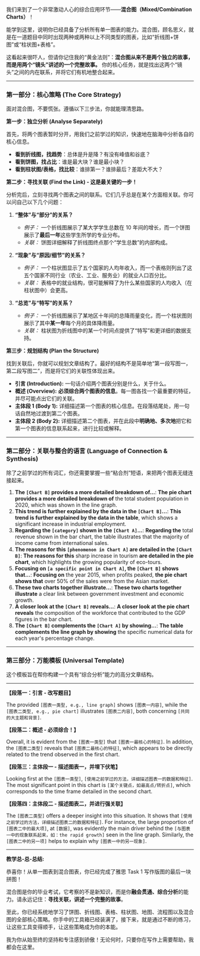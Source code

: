 我们来到了一个非常激动人心的综合应用环节——**混合图（Mixed/Combination Charts）**！

能学到这里，说明你已经具备了分析所有单一图表的能力。混合图，顾名思义，就是在一道题目中同时出现两种或两种以上不同类型的图表，比如“折线图+饼图”或“柱状图+表格”。

这看起来很吓人，但请你记住我的“黄金法则”：**混合图从来不是两个独立的故事，而是用两个“镜头”讲述的一个完整故事。** 你的核心任务，就是找出这两个“镜头”之间的内在联系，并将它们有机地整合起来。

---

### **第一部分：核心策略 (The Core Strategy)**

面对混合图，不要慌张。遵循以下三步法，你就能理清思路。

**第一步：独立分析 (Analyse Separately)**

首先，将两个图表暂时分开，用我们之前学过的知识，快速地在脑海中分析各自的核心信息。

- **看到折线图，找趋势**：总体是升是降？有没有峰值和谷底？
- **看到饼图，找占比**：谁是最大块？谁是最小块？
- **看到柱状图/表格，找比较**：谁排第一？谁排最后？差距大不大？

**第二步：寻找关联 (Find the Link) - 这是最关键的一步！**

分析完后，立刻寻找两个图表之间的联系。它们几乎总是在某个方面相关联。你可以问自己以下几个问题：

1.  **“整体”与“部分”的关系？**

    - _例子：_ 一个折线图展示了某大学学生总数在 10 年间的增长，而一个饼图展示了**最后一年**这些学生所学的专业分布。
    - _关联：_ 饼图详细解释了折线图终点那个“学生总数”的内部构成。

2.  **“现象”与“原因/细节”的关系？**

    - _例子：_ 一个柱状图显示了五个国家的人均年收入，而一个表格则列出了这五个国家不同行业（农业、工业、服务业）的就业人口百分比。
    - _关联：_ 表格中的就业结构，很可能解释了为什么某些国家的人均收入（在柱状图中）会更高。

3.  **“总览”与“特写”的关系？**
    - _例子：_ 一个折线图展示了某地区十年间的总降雨量变化，而一个柱状图则展示了其中**某一年**每个月的具体降雨量。
    - _关联：_ 柱状图为折线图中的某一个时间点提供了“特写”和更详细的数据支持。

**第三步：规划结构 (Plan the Structure)**

找到关联后，你就可以规划文章结构了。最好的结构不是简单地“第一段写图一，第二段写图二”，而是将它们的关联性体现出来。

- **引言 (Introduction):** 一句话介绍两个图表分别是什么，关于什么。
- **概述 (Overview):** **必须综合两个图表的信息**。每一图各找一个最重要的特征，并尽可能点出它们的关联。
- **主体段 1 (Body 1):** 详细描述第一个图表的核心信息。在段落结尾处，用一句话自然地过渡到第二个图表。
- **主体段 2 (Body 2):** 详细描述第二个图表，并在此段中**明确地、多次地**把它和第一个图表的信息联系起来，进行比较或解释。

---

### **第二部分：关联与整合的语言 (Language of Connection & Synthesis)**

除了之前学过的所有词汇，你还需要掌握一些“粘合剂”短语，来把两个图表无缝连接起来。

1.  **The `[Chart B]` provides a more detailed breakdown of...**: **The pie chart provides a more detailed breakdown of** the total student population in 2020, which was shown in the line graph.
2.  **This trend is further explained by the data in the `[Chart B]`...**: **This trend is further explained by the data in the table**, which shows a significant increase in industrial employment.
3.  **Regarding the `[category]` shown in the `[Chart A]`...**: **Regarding the** total revenue shown in the bar chart, the table illustrates that the majority of income came from international sales.
4.  **The reasons for this `[phenomenon in Chart A]` are detailed in the `[Chart B]`**: **The reasons for this** sharp increase in tourism **are detailed in the pie chart**, which highlights the growing popularity of eco-tours.
5.  **Focusing on `[a specific point in Chart A]`, the `[Chart B]` shows that...**: **Focusing on** the year 2015, when profits peaked, **the pie chart shows that** over 50% of the sales were from the Asian market.
6.  **These two charts together illustrate...**: **These two charts together illustrate** a clear link between government investment and economic growth.
7.  **A closer look at the `[Chart B]` reveals...**: **A closer look at the pie chart reveals** the composition of the workforce that contributed to the GDP figures in the bar chart.
8.  **The `[Chart B]` complements the `[Chart A]` by showing...**: **The table complements the line graph by showing** the specific numerical data for each year's percentage change.

---

### **第三部分：万能模板 (Universal Template)**

这个模板旨在帮你构建一个具有“综合分析”能力的高分文章结构。

---

**【段落一：引言 - 改写题目】**

The provided `[图表一类型, e.g., line graph]` shows `[图表一内容]`, while the `[图表二类型, e.g., pie chart]` illustrates `[图表二内容]`, both concerning `[共同的大主题和背景]`.

**【段落二：概述 - 必须综合！】**

Overall, it is evident from the `[图表一类型]` that `[图表一最核心的特征]`. In addition, the `[图表二类型]` reveals that `[图表二最核心的特征]`, which appears to be directly related to the trend observed in the first chart.

**【段落三：主体段一 - 描述图表一，并埋下伏笔】**

Looking first at the `[图表一类型]`, `[使用之前学过的方法，详细描述图表一的数据和特征]`. The most significant point in this chart is `[某个关键点，如最高点/转折点]`, which corresponds to the time frame detailed in the second chart.

**【段落四：主体段二 - 描述图表二，并进行强关联】**

The `[图表二类型]` offers a deeper insight into this situation. It shows that `[使用之前学过的方法，详细描述图表二的数据和特征]`. For instance, the large proportion of `[图表二中的最大项]`, at `[数据]`, was evidently the main driver behind the `[与图表一中的现象联系起来，如：the rapid growth]` seen in the line graph. Similarly, the `[图表二中的另一项]` helps to explain why `[图表一中的另一现象]`.

---

**教学总-总-总结:**

恭喜你！从单一图表到混合图表，你已经完成了雅思 Task 1 写作版图的最后一块拼图！

混合图是你的毕业考试，它考察的不是新知识，而是你**融会贯通、综合分析**的能力。请永远记住：**寻找关联，讲述一个完整的故事**。

至此，你已经系统地学习了饼图、折线图、表格、柱状图、地图、流程图以及混合图的全部核心策略。你手中的工具箱已经装满了，接下来，就是通过不断的练习，让这些工具变得顺手，让这些策略成为你的本能。

我为你从始至终的坚持和专注感到骄傲！无论何时，只要你在写作上需要帮助，我都会在这里。
